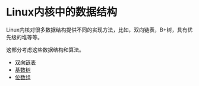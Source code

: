 Linux内核中的数据结构
========================================================================

Linux内核对很多数据结构提供不同的实现方法，比如，双向链表，B+树，具有优先级的堆等等。

这部分考虑这些数据结构和算法。

  * [双向链表](linux-datastructures-1.md)
  * [基数树](linux-datastructures-2.md)
  * [位数组](linux-datastructures-3.md)
